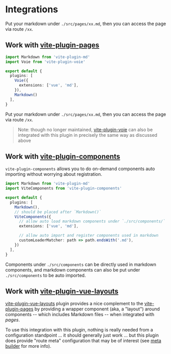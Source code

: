 # Integrations

Put your markdown under `./src/pages/xx.md`, then you can access the page via route `/xx`.

## Work with [vite-plugin-pages](https://github.com/hannoeru/vite-plugin-pages)

```ts
import Markdown from 'vite-plugin-md'
import Voie from 'vite-plugin-voie'

export default {
  plugins: [
    Voie({
      extensions: ['vue', 'md'],
    }),
    Markdown()
  ],
}
```

Put your markdown under `./src/pages/xx.md`, then you can access the page via route `/xx`.

> Note: though no longer maintained, [vite-plugin-voie](https://github.com/vamplate/vite-plugin-voie) can also be integrated with this plugin in precisely the same way as discussed above


## Work with [vite-plugin-components](https://github.com/antfu/vite-plugin-components)

`vite-plugin-components` allows you to do on-demand components auto importing without worrying about registration.

```ts
import Markdown from 'vite-plugin-md'
import ViteComponents from 'vite-plugin-components'

export default {
  plugins: [
    Markdown(),
    // should be placed after `Markdown()`
    ViteComponents({
      // allow auto load markdown components under `./src/components/`
      extensions: ['vue', 'md'],

      // allow auto import and register components used in markdown
      customLoaderMatcher: path => path.endsWith('.md'),
    })
  ],
}
```

Components under `./src/components` can be directly used in markdown components, and markdown components can also be put under `./src/components` to be auto imported.

## Work with [vite-plugin-vue-layouts](https://github.dev/JohnCampionJr/vite-plugin-vue-layouts)

[vite-plugin-vue-layouts](https://github.dev/JohnCampionJr/vite-plugin-vue-layouts) plugin provides a nice complement to the [vite-plugin-pages](https://github.com/hannoeru/vite-plugin-pages) by providing a wrapper component (aka, a "layout") around components -- which includes Markdown files -- when integrated with _pages_. 

To use this integration with this plugin, nothing is really needed from a configuration standpoint ... it should generally just work ... but this plugin does provide "route meta" configuration that may be of interest (see [meta builder](./MetaBuilder.md) for more info).